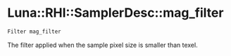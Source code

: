 # Luna::RHI::SamplerDesc::mag_filter

```c++
Filter mag_filter
```

The filter applied when the sample pixel size is smaller than texel. 

